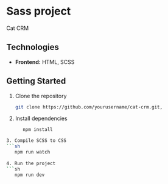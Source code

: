 # Sass project 
Cat CRM 

## Technologies
- **Frontend:** HTML, SCSS  

## Getting Started
1. Clone the repository  
   ```sh
   git clone https://github.com/yourusername/cat-crm.git,

2. Install dependencies
```sh
      npm install

3. Compile SCSS to CSS
```sh
   npm run watch
   
4. Run the project
```sh
   npm run dev